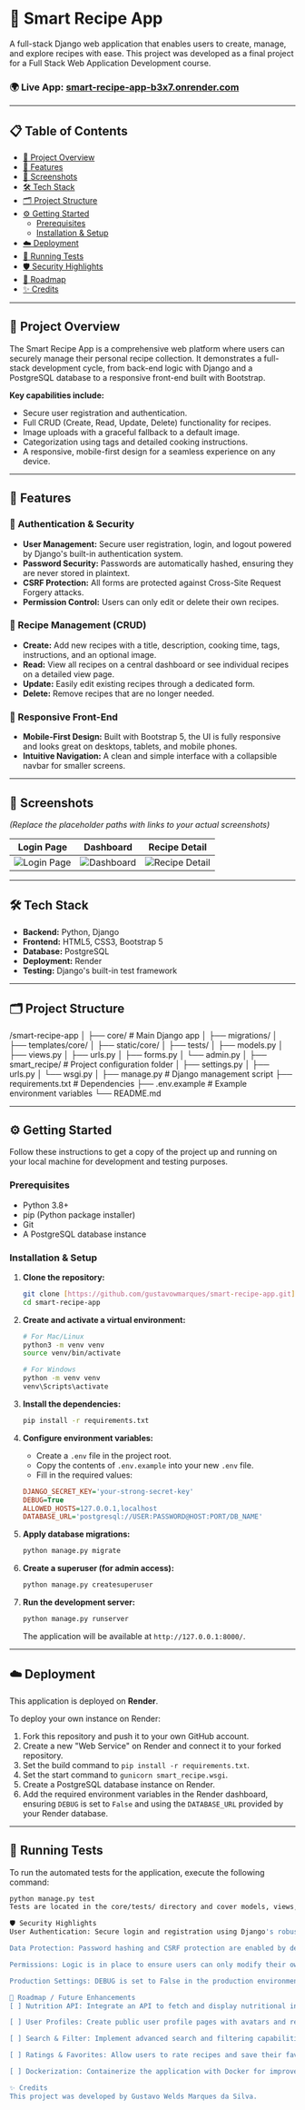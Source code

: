# 🍲 Smart Recipe App

A full-stack Django web application that enables users to create, manage, and explore recipes with ease. This project was developed as a final project for a Full Stack Web Application Development course.

### 🌍 **Live App:** [smart-recipe-app-b3x7.onrender.com](https://smart-recipe-app-b3x7.onrender.com)

---

## 📋 Table of Contents

- [📖 Project Overview](#-project-overview)
- [🚀 Features](#-features)
- [📸 Screenshots](#-screenshots)
- [🛠️ Tech Stack](#️-tech-stack)
- [🗂️ Project Structure](#️-project-structure)
- [⚙️ Getting Started](#️-getting-started)
  - [Prerequisites](#prerequisites)
  - [Installation & Setup](#installation--setup)
- [☁️ Deployment](#️-deployment)
- [🧪 Running Tests](#-running-tests)
- [🛡️ Security Highlights](#️-security-highlights)
- [📅 Roadmap](#-roadmap--future-enhancements)
- [✨ Credits](#-credits)

---

## 📖 Project Overview

The Smart Recipe App is a comprehensive web platform where users can securely manage their personal recipe collection. It demonstrates a full-stack development cycle, from back-end logic with Django and a PostgreSQL database to a responsive front-end built with Bootstrap.

**Key capabilities include:**
* Secure user registration and authentication.
* Full CRUD (Create, Read, Update, Delete) functionality for recipes.
* Image uploads with a graceful fallback to a default image.
* Categorization using tags and detailed cooking instructions.
* A responsive, mobile-first design for a seamless experience on any device.

---

## 🚀 Features

### 🔐 Authentication & Security
-   **User Management:** Secure user registration, login, and logout powered by Django's built-in authentication system.
-   **Password Security:** Passwords are automatically hashed, ensuring they are never stored in plaintext.
-   **CSRF Protection:** All forms are protected against Cross-Site Request Forgery attacks.
-   **Permission Control:** Users can only edit or delete their own recipes.

### 📖 Recipe Management (CRUD)
-   **Create:** Add new recipes with a title, description, cooking time, tags, instructions, and an optional image.
-   **Read:** View all recipes on a central dashboard or see individual recipes on a detailed view page.
-   **Update:** Easily edit existing recipes through a dedicated form.
-   **Delete:** Remove recipes that are no longer needed.

### 📱 Responsive Front-End
-   **Mobile-First Design:** Built with Bootstrap 5, the UI is fully responsive and looks great on desktops, tablets, and mobile phones.
-   **Intuitive Navigation:** A clean and simple interface with a collapsible navbar for smaller screens.

---

## 📸 Screenshots

*(Replace the placeholder paths with links to your actual screenshots)*

| Login Page | Dashboard | Recipe Detail |
| :---: | :---: | :---: |
| ![Login Page](path/to/login_screenshot.png) | ![Dashboard](path/to/dashboard_screenshot.png) | ![Recipe Detail](path/to/recipe_detail_screenshot.png) |

---

## 🛠️ Tech Stack

-   **Backend:** Python, Django
-   **Frontend:** HTML5, CSS3, Bootstrap 5
-   **Database:** PostgreSQL
-   **Deployment:** Render
-   **Testing:** Django's built-in test framework

---

## 🗂️ Project Structure
/smart-recipe-app
│
├── core/                     # Main Django app
│   ├── migrations/
│   ├── templates/core/
│   ├── static/core/
│   ├── tests/
│   ├── models.py
│   ├── views.py
│   ├── urls.py
│   ├── forms.py
│   └── admin.py
│
├── smart_recipe/             # Project configuration folder
│   ├── settings.py
│   ├── urls.py
│   └── wsgi.py
│
├── manage.py                 # Django management script
├── requirements.txt          # Dependencies
├── .env.example              # Example environment variables
└── README.md

---

## ⚙️ Getting Started

Follow these instructions to get a copy of the project up and running on your local machine for development and testing purposes.

### Prerequisites

-   Python 3.8+
-   pip (Python package installer)
-   Git
-   A PostgreSQL database instance

### Installation & Setup

1.  **Clone the repository:**
    ```bash
    git clone [https://github.com/gustavowmarques/smart-recipe-app.git](https://github.com/gustavowmarques/smart-recipe-app.git)
    cd smart-recipe-app
    ```

2.  **Create and activate a virtual environment:**
    ```bash
    # For Mac/Linux
    python3 -m venv venv
    source venv/bin/activate

    # For Windows
    python -m venv venv
    venv\Scripts\activate
    ```

3.  **Install the dependencies:**
    ```bash
    pip install -r requirements.txt
    ```

4.  **Configure environment variables:**
    -   Create a `.env` file in the project root.
    -   Copy the contents of `.env.example` into your new `.env` file.
    -   Fill in the required values:
    ```ini
    DJANGO_SECRET_KEY='your-strong-secret-key'
    DEBUG=True
    ALLOWED_HOSTS=127.0.0.1,localhost
    DATABASE_URL='postgresql://USER:PASSWORD@HOST:PORT/DB_NAME'
    ```

5.  **Apply database migrations:**
    ```bash
    python manage.py migrate
    ```

6.  **Create a superuser (for admin access):**
    ```bash
    python manage.py createsuperuser
    ```

7.  **Run the development server:**
    ```bash
    python manage.py runserver
    ```
    The application will be available at `http://127.0.0.1:8000/`.

---

## ☁️ Deployment

This application is deployed on **Render**.

To deploy your own instance on Render:
1.  Fork this repository and push it to your own GitHub account.
2.  Create a new "Web Service" on Render and connect it to your forked repository.
3.  Set the build command to `pip install -r requirements.txt`.
4.  Set the start command to `gunicorn smart_recipe.wsgi`.
5.  Create a PostgreSQL database instance on Render.
6.  Add the required environment variables in the Render dashboard, ensuring `DEBUG` is set to `False` and using the `DATABASE_URL` provided by your Render database.

---

## 🧪 Running Tests

To run the automated tests for the application, execute the following command:
```bash
python manage.py test
Tests are located in the core/tests/ directory and cover models, views, and user authentication flows.

🛡️ Security Highlights
User Authentication: Secure login and registration using Django's robust auth system.

Data Protection: Password hashing and CSRF protection are enabled by default.

Permissions: Logic is in place to ensure users can only modify their own content.

Production Settings: DEBUG is set to False in the production environment to prevent exposure of sensitive information.

📅 Roadmap / Future Enhancements
[ ] Nutrition API: Integrate an API to fetch and display nutritional information for recipes.

[ ] User Profiles: Create public user profile pages with avatars and recipe collections.

[ ] Search & Filter: Implement advanced search and filtering capabilities by ingredients, tags, or cooking time.

[ ] Ratings & Favorites: Allow users to rate recipes and save their favorites.

[ ] Dockerization: Containerize the application with Docker for improved portability and easier deployment.

✨ Credits
This project was developed by Gustavo Welds Marques da Silva.
